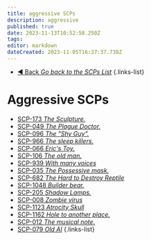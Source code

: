 ```yaml
---
title: aggressive SCPs
description: aggressive
published: true
date: 2023-11-13T10:52:58.250Z
tags: 
editor: markdown
dateCreated: 2023-11-05T16:37:37.738Z
---
```


- [:arrow_backward: Back *Go back to the SCPs List*](/en/game/scps)
{.links-list}
# Aggressive SCPs
- [SCP-173 *The Sculpture.* ](/en/game/scps/173)
- [SCP-049 *The Plague Doctor.* ](/en/game/scps/049)
- [ SCP-096 *The "Shy Guy".* ](/en/game/scps/096)
- [SCP-966 *The sleep killers.*](/en/game/scps/966)
- [SCP-066 *Eric's Toy.*](/en/game/scps/066)
- [SCP-106 *The old man.* ](/en/game/scps/106)
- [SCP-939 *With many voices*](/en/game/scps/939)
- [SCP-035 *The Possessive mask.*](/en/game/scps/035)
- [SCP-682 *The Hard to Destroy Reptile*](/en/game/scps/682)
- [SCP-1048 *Builder bear.*](/en/game/scps/1048)
- [SCP-205 *Shadow Lamps.*](/en/game/scps/205)
- [SCP-008 *Zombie virus*](/en/game/scps/008)
- [SCP-1123 *Atrocity Skull*](/en/game/scps/1123)
- [SCP-1162 *Hole to another place.*](/en/game/scps/1162)
- [SCP-012 *The musical note*.](/en/game/scps/012)
- [SCP-079 *Old AI*](/en/game/scps/079)
{.links-list}




